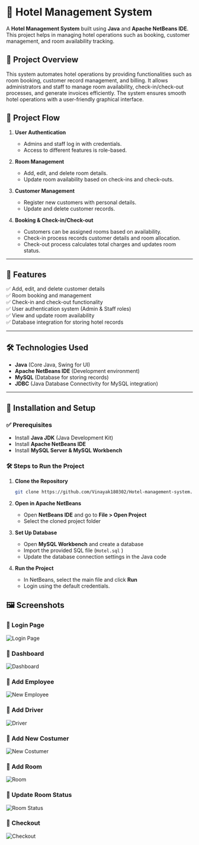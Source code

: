 # 🏨 Hotel Management System

A **Hotel Management System** built using **Java** and **Apache NetBeans IDE**.
This project helps in managing hotel operations such as booking, customer management, and room availability tracking.

## 📖 Project Overview
This system automates hotel operations by providing functionalities such as room booking, customer record management, and billing.
It allows administrators and staff to manage room availability, check-in/check-out processes, and generate invoices efficiently.
The system ensures smooth hotel operations with a user-friendly graphical interface.

## 🔄 Project Flow
1. **User Authentication**
   - Admins and staff log in with credentials.
   - Access to different features is role-based.

2. **Room Management**
   - Add, edit, and delete room details.
   - Update room availability based on check-ins and check-outs.

3. **Customer Management**
   - Register new customers with personal details.
   - Update and delete customer records.

4. **Booking & Check-in/Check-out**
   - Customers can be assigned rooms based on availability.
   - Check-in process records customer details and room allocation.
   - Check-out process calculates total charges and updates room status.

---

## 📌 Features
✅ Add, edit, and delete customer details  
✅ Room booking and management  
✅ Check-in and check-out functionality  
✅ User authentication system (Admin & Staff roles)  
✅ View and update room availability  
✅ Database integration for storing hotel records  

---

## 🛠 Technologies Used
- **Java** (Core Java, Swing for UI)
- **Apache NetBeans IDE** (Development environment)
- **MySQL** (Database for storing records)
- **JDBC** (Java Database Connectivity for MySQL integration)

---

## 🚀 Installation and Setup

### ✅ Prerequisites
- Install **Java JDK** (Java Development Kit)
- Install **Apache NetBeans IDE**
- Install **MySQL Server & MySQL Workbench**

### 🛠 Steps to Run the Project
1. **Clone the Repository**
   ```sh
   git clone https://github.com/Vinayak180302/Hotel-management-system.git
   ```
2. **Open in Apache NetBeans**
   - Open **NetBeans IDE** and go to **File > Open Project**
   - Select the cloned project folder

3. **Set Up Database**
   - Open **MySQL Workbench** and create a database
   - Import the provided SQL file (`Hotel.sql` )
   - Update the database connection settings in the Java code

4. **Run the Project**
   - In NetBeans, select the main file and click **Run**
   - Login using the default credentials.

## 🖼 Screenshots

### 🔹 Login Page
![Login Page](screenshots/MainFrame.png)

### 🔹 Dashboard
![Dashboard](screenshots/Dashboard.png)

### 🔹 Add Employee
![New Employee](screenshots/AddEmployee.png)

### 🔹 Add Driver
![Driver](screenshots/AddDriver.png)

### 🔹 Add New Costumer
![New Costumer](screenshots/AddNewCostumer.png)

### 🔹 Add Room
![Room](screenshots/AddRoom.png)

### 🔹 Update Room Status
![Room Status](screenshots/UpdateStatus.png)

### 🔹 Checkout
![Checkout](screenshots/Checkout.png)

